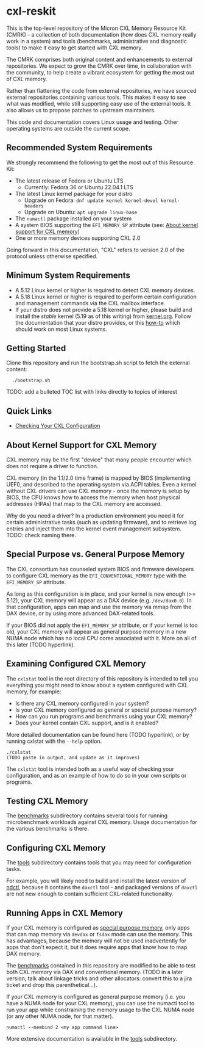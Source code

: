 # cxl-reskit

This is the top-level repository of the Micron CXL Memory Resource Kit (CMRK) - a collection of both documentation (how does CXL memory
really work in a system) and tools (benchmarks, administrative and diagnostic tools) to make it easy to get
started with CXL memory.

The CMRK comprises both original content and enhancements to external repositories.  We expect to grow the CMRK over time,
in collaboration with the community, to help create a vibrant ecosystem for getting the most out of CXL memory.

Rather than flattening the code from external repositories, we have sourced external repositories containing
various tools. This makes it easy to see what was modified, while still supporting easy use of the external
tools.  It also allows us to propose patches to upstream maintainers.

This code and documentation covers Linux usage and testing. Other operating systems are outside the current
scope.

## Recommended System Requirements

We strongly recommend the following to get the most out of this Resource Kit:

- The latest release of Fedora or Ubuntu LTS
  - Currently: Fedora 36 or Ubuntu 22.04.1 LTS
- The latest Linux kernel package for your distro
  - Upgrade on Fedora: `dnf update kernel kernel-devel kernel-headers`
  - Upgrade on Ubuntu: `apt upgrade linux-base`
- The `numactl` package installed on your system
- A system BIOS supporting the `EFI_MEMORY_SP` attribute (see: [About kernel support for CXL memory](#about-kernel-support-for-cxl-memory))
- One or more memory devices supporting CXL 2.0

Going forward in this documentation, "CXL" refers to version 2.0 of the protocol unless otherwise specified.

## Minimum System Requirements

- A 5.12 Linux kernel or higher is required to detect CXL memory devices.
- A 5.18 Linux kernel or higher is required to perform certain configuration and management commands via the CXL mailbox interface.
- If your distro does not provide a 5.18 kernel or higher, please build and install the *stable* kernel (5.19 as of this writing) from
[kernel.org](https://kernel.org/). Follow the documentation that your distro provides, or this
[how-to](https://kernelnewbies.org/KernelBuild) which should work on most Linux systems.

## Getting Started

Clone this repository and run the bootstrap.sh script to fetch the external content:

```shell
  ./bootstrap.sh
```

TODO: add a bulleted TOC list with links directly to topics of interest

## Quick Links

- [Checking Your CXL Configuration](#examining-configured-cxl-memory)

## About Kernel Support for CXL Memory

CXL memory may be the first "device" that many people encounter which does not require a driver to function.

CXL memory (in the 1.1/2.0 time frame) is mapped by BIOS (implementing UEFI), and described to the operating system via ACPI tables.
Even a kernel without CXL drivers can use CXL memory - once the memory is setup by BIOS, the CPU knows how to
access the memory when host physical addresses (HPAs) that map to the CXL memory are accessed.

Why do you need a driver? In a production environment you need it for certain administrative tasks
(such as updating firmware), and to retrieve log entries and inject them into the kernel event management
subsystem. TODO: check naming there.

## Special Purpose vs. General Purpose Memory

The CXL consortium has counseled system BIOS and firmware developers to configure CXL memory as the `EFI_CONVENTIONAL_MEMORY`
type with the `EFI_MEMORY_SP` attribute.

As long as this configuration is in place, and your kernel is new enough (>= 5.12), your CXL memory will
appear as a DAX device (e.g. `/dev/dax0.0`). In that configuration, apps can map and use the memory via mmap from the DAX
device, or by using more advanced DAX-related tools.

If your BIOS did not apply the `EFI_MEMORY_SP` attribute, or if your kernel is too old, your CXL memory will appear as
general purpose memory in a new NUMA node which has no local CPU cores associated with it. More on all of this later (TODO hyperlink).

## Examining Configured CXL Memory

The `cxlstat` tool in the root directory of this repository is intended to tell you everything you might need to know about a
system configured with CXL memory, for example:

- Is there any CXL memory configured in your system?
- Is your CXL memory configured as general or special purpose memory?
- How can you run programs and benchmarks using your CXL memory?
- Does your kernel contain CXL support, and is it enabled?

More detailed documentation can be found here (TODO hyperlink), or by running cxlstat with the `--help` option.

```shell
./cxlstat
(TODO paste in output, and update as it improves)
```

The `cxlstat` tool is intended both as a useful way of checking your configuration, and as an example of how to
do so in your own scripts or programs.

## Testing CXL Memory

The [benchmarks](benchmarks) subdirectory contains several tools for running microbenchmark workloads against
CXL memory. Usage documentation for the various benchmarks is there.

## Configuring CXL Memory

The [tools](tools) subdirectory contains tools that you may need for configuration tasks.

For example, you will likely need to build and install the latest version of [ndctl](tools/README.md#ndctl), because it contains
the `daxctl` tool - and packaged versions of `daxctl` are not new enough to contain sufficient
CXL-related functionality.

## Running Apps in CXL Memory

If your CXL memory is configured as [special purpose memory](#special-purpose-vs-general-purpose-memory), only apps that can map memory via `devdax` or `fsdax` mode
can use the memory. This has advantages, because the memory will not be used inadvertently for apps that don't
expect it, but it does require apps that know how to map DAX memory.

The [benchmarks](benchmarks) contained in this repository
are modified to be able to test both CXL memory via DAX and conventional memory. (TODO in a later version, talk about linkage tricks
and other allocators: convert this to a jira ticket and drop this parenthetical...).

If your CXL memory is configured as general purpose memory (i.e. you have a NUMA node for your CXL memory), you
can use the numactl tool to run your app while constraining the memory usage to the CXL NUMA node (or any other
NUMA node, for that matter).

```shell
numactl --membind 2 <my app command line>
```

More extensive documentation is available in the [tools](tools) subdirectory.
